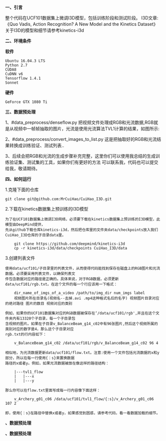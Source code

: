 **一、引言**

  整个代码在UCF101数据集上微调I3D模型，包括训练阶段和测试阶段。
I3D文章:《Quo Vadis, Action Recognition? A New Model and the Kinetics Dataset》
关于I3D的模型和细节请参考kinetics-i3d

**二、环境条件**

  **软件**
  
    Ubuntu 16.04.3 LTS
    Python 2.7
    CUDA8
    CuDNN v6
    Tensorflow 1.4.1
    Sonnet

  **硬件**
  
    GeForce GTX 1080 Ti
    
**三、数据预处理**

1、#data_preprocess/denseflow.py
把视频文件处理成RGB和光流数据,RGB就是从视频中一帧帧抽取的图片，光流是使用光流算法TVL1计算的结果，如图所示:

2、#data_preprocess/convert_images_to_list.py
这是把抽取好的RGB和光流结果转换成训练验证、测试列表..

3、后续会把RGB和光流的生成步骤补充完整，这里你们可以使用我总结的生成训练验证集、测试集的工具，如果你们有更好的方法
可以联系我，代码也可以提交给我，敬请期待。


**四、如何运行**

1.克隆下面的仓库

    git clone git@github.com:MrCuiHao/CuiHao_I3D.git

2.下载在kinetics数据集上预训练的I3D模型

    为了在UCF101数据集上微调I3D网络，必须要下载在kinetics数据集上预训练的I3D模型，此模型由DeepMind提供，
    先从github下载仓库kinetics-i3d，然后把仓库里的文件夹data/checkpoints放入我们CuiHao_I3D仓库的子目录data里。
    
        git clone https://github.com/deepmind/kinetics-i3d
        cp -r kinetics-i3d/data/checkpoints CuiHao_I3D/data
3.创建列表文件

    使用data/ucf101/子目录里的列表文件，从而使得代码能找到保存在磁盘上的RGB图片和光流数据。必须要采用列表文件，以确保列表文
    件包含数据对应的路径是正确的。具体来说，对于RGB数据，必须更新data/ucf101/rgb.txt。在这个文件的每一个行应该用一下格式：
    
        dir_name_of_imgs_of_a_video /path/to/img_dir num_imgs label
        视频图片所在目录名(视频名--去掉.avi .mp4这种格式名后的名字) 视频图片目录对应的绝对路径 图片的数目 视频对应的类别
    
    例如，如果你的UCF101数据集对应的RGB数据被保存在‘/data/ucf101/rgb',并且在这个文件夹内有13320个子目录，每一个子目录包
    含视频的图片。如果在子目录v_BalanceBeam_g14_c02中有96张图片,然后这个视频所属的类别对应的数字是4，那么这个子目录对应
    rgb.txt的行内容如下： 

        v_BalanceBeam_g14_c02 /data/ucf101/rgb/v_BalanceBeam_g14_c02 96 4
     
    相似地，为光流数据更新data/ucf101/flow.txt。注意:使用一个文件包括光流数据的x和y部分，所以在每一行使用{：s}来置换数据
    路径的x或者y。例如，如果光流数据被放在像这样的路径结构：
    
        |---tvl1_flow
        |   |---x
        |   |---y
     
    那么你可以在flow.txt里面写成每一行内容像下面这样：
    
        v_Archery_g01_c06 /data/ucf101/tvl1_flow/{:s}/v_Archery_g01_c06 107 2
        
    即，使用{：s}在路径中替换x或者y，如果感觉到困惑，请参考代码，看一看数据加载的细节。
     

**、数据预处理**

**、数据预处理**



